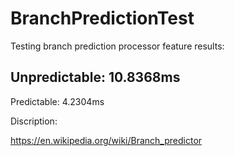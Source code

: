 # BranchPredictionTest
Testing branch prediction processor feature results:

Unpredictable:
10.8368ms
-------------------------

Predictable:
4.2304ms

Discription:

https://en.wikipedia.org/wiki/Branch_predictor 
